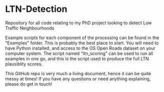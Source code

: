 # LTN-Detection
 Repository for all code relating to my PhD project looking to detect Low Traffic Neighbourhoods

Example scripts for each component of the processing can be found in the "Examples" folder. This is probably the best place to start. You will need to have Python installed, and access to the OS Open Roads dataset on your computer system. The script named "ltn_scoring" can be used to run all examples in one go, and this is the script used to produce the full LTN plausiblity scores.

This GitHub repo is very much a living document, hence it can be quite messy at times! If you have any questions or need anything explaining, please do get in touch!